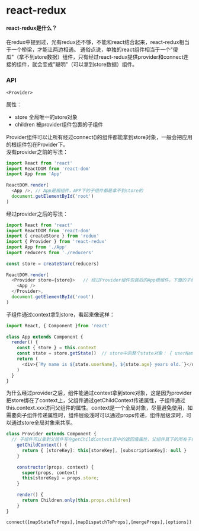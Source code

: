 # react-redux
#### react-redux是什么？
在redux中提到过，光有redux还不够，不能和react结合起来，react-redux相当于一个桥梁，才能让两边相通。
通俗点说，单独的react组件相当于一个"傻瓜"（拿不到store数据）组件，只有经过react-redux提供provider和connect连接的组件，就会变成"聪明"（可以拿到store数据）组件。

### API
`<Provider>`   

属性：
* store  全局唯一的store对象
* children  被provider组件包裹的子组件

Provider组件可以让所有经过connect()的组件都能拿到store对象，一般会把应用的根组件包在Provider下。  
没有provider之前的写法：
```javascript
import React from 'react'
import ReactDOM from 'react-dom'
import App from 'App'
  
ReactDOM.render(
  <App />, // App是根组件，APP下的子组件都是拿不到store的
  document.getElementById('root')
)
```
经过provider之后的写法：
```javascript
import React from 'react'
import ReactDOM from 'react-dom'
import { createStore } from 'redux'
import { Provider } from 'react-redux'
import App from './App'
import reducers from './reducers'
  
const store = createStore(reducers)
  
ReactDOM.render(
  <Provider store={store}>   // 经过Provider组件包装后的App根组件，下面的子组件都能通过context拿到store对象。
    <App />
  </Provider>,
  document.getElementById('root')
)
```
子组件通过context拿到store，看起来像这样：
```javascript
import React, { Component }from 'react'
  
class App extends Component {
  render() {
    const { store } = this.context
    const state = store.getState()  // store中的整个state对象： { userName: 'Super', 'age': 18 }
    return (
      <div>{`My name is ${state.userName}, ${state.age} years old.`}</div>  //My name is Super, 18 years old.
    )
  }
}
```
为什么经过provider之后，组件能通过context拿到store对象，这是因为provider把store绑在了context上，父组件通过getChildContext传递属性，子组件通过this.context.xxx访问父组件的属性。context是一个全局对象，尽量避免使用，如需要向子组件传递属性时，组件层级浅时可以通过props传递，组件层级深时，可以通过store全局对象来共享。
```javascript
class Provider extends Component {
  // 子组件可以拿到父组件写在getChildContext其中的返回值属性，父组件其下的所有子组件都能访问的到，所以是个全局对象，应该尽量避免使用。
    getChildContext() {
      return { [storeKey]: this[storeKey], [subscriptionKey]: null }
    }
  
    constructor(props, context) {
      super(props, context)
      this[storeKey] = props.store;
    }
  
    render() {
      return Children.only(this.props.children)
    }
}
```  
      
`connect([mapStateToProps],[mapDispatchToProps],[mergeProps],[options])`


